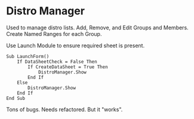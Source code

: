# Distro Manager

Used to manage distro lists. Add, Remove, and Edit Groups and Members. Create Named Ranges for each Group.

Use Launch Module to ensure required sheet is present.

    Sub LaunchForm()
        If DataSheetCheck = False Then
            If CreateDataSheet = True Then
                DistroManager.Show
            End If
        Else
            DistroManager.Show
        End If
    End Sub

Tons of bugs. Needs refactored. But it "works".